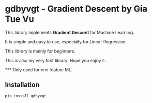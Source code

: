 # gdbyvgt - Gradient Descent by Gia Tue Vu

This library implements **Gradient Descent** for Machine Learning.

It is simple and easy to use, especially for Linear Regression.

This library is mainly for beginners.

This is also my very first library. Hope you enjoy it.

*** Only used for one feature ML.
## Installation

```sh
pip install gdbyvgt

